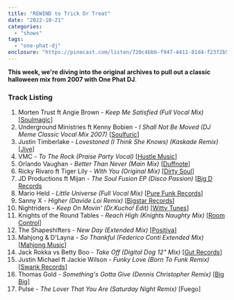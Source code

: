 ```yaml
---
title: "REWIND to Trick Or Treat"
date: "2022-10-21"
categories: 
  - "shows"
tags: 
  - "one-phat-dj"
enclosure: "https://pinecast.com/listen/720c4bbb-f947-4411-81d4-f23f2b58c5d6.mp3 142616646 audio/mpeg "
---
```


**This week, we're diving into the original archives to pull out a classic halloween mix from 2007 with One Phat DJ**.

### Track Listing

1. Morten Trust ft Angie Brown - _Keep Me Satisfied (Full Vocal Mix)_ \[[Soulmagic](https://www.soulmagic.net/)\]
2. Underground Ministries ft Kenny Bobien - _I Shall Not Be Moved (DJ Meme Classic Vocal Mix 2007)_ \[[Soulfuric](https://www.soulfuric.com/)\]
3. Justin Timberlake - _Lovestoned (I Think She Knows) (Kaskade Remix)_ \[[Jive](https://www.jiverecords.com)\]
4. VMC - _To The Rock (Praise Party Vocal)_ \[[Hustle Music](https://www.hustle-music.co.uk/)\]
5. Orlando Vaughan - _Better Than Never (Main Mix)_ \[[Duffnote](https://www.duffnote.com/)\]
6. Ricky Rivaro ft Tiger Lily - _With You (Original Mix)_ \[[Dirty Soul](https://www.dirty-soul.com/)\]
7. JD Productions ft Mijan - _The Soul Fusion EP (Disco Passion)_ \[[Big D Records](https://www.myspace.com/djjd281)
8. Mario Held - _Little Universe (Full Vocal Mix)_ \[[Pure Funk Records](https://www.alexlee-music.co.uk/labelpages/purefunk.htm)\]
9. Sanny X - _Higher (Davide Loi Remix)_ \[[Bigstar Records](https://www.bigstar-records.com/)\]
10. Nightriders - _Keep On Movin' (Dr.Kucho! Edit)_ \[[Witty Tunes](https://www.myspace.com/wittytunes)\]
11. Knights of the Round Tables - _Reach High (Knights Naughty Mix)_ \[[Room Control](https://www.myspace.com/roomcontrol)\]
12. The Shapeshifters - _New Day (Extended Mix)_ \[[Positiva](https://www.positiva.com/)\]
13. Mahjong & D'Layna - _So Thankful (Federico Conti Extended Mix)_ \[[Mahjong Music](https://www.mahjongmusic.com/)\]
14. Jack Rokka vs Betty Boo - _Take Off (Digital Dog 12" Mix)_ \[[Gut Records](https://www.gutrecords.com/)\]
15. Justin Michael ft Jackie Wilson - _Funky Love (Born To Funk Remix)_ \[[Swank Records](https://www.swankrecords.com/)\]
16. Thomas Gold - _Something's Gotta Give (Dennis Christopher Remix)_ \[[Big Big](https://www.djdownload.com/click/Th042iwFhCCZE22rNAa/527)\]
17. Pulse - _The Lover That You Are (Saturday Night Remix)_ \[Fuego\]
